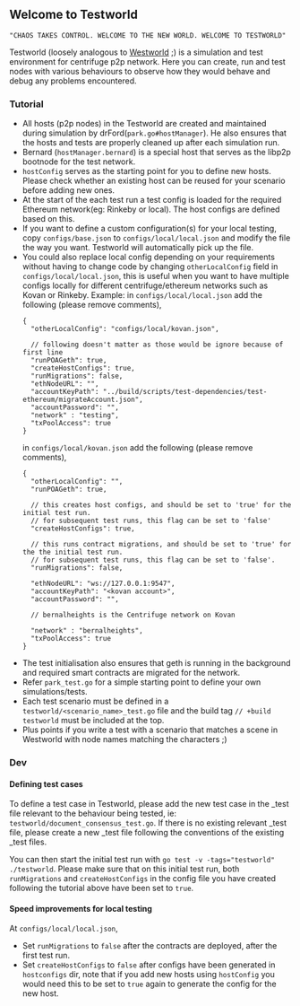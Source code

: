 ## Welcome to Testworld

`"CHAOS TAKES CONTROL. WELCOME TO THE NEW WORLD. WELCOME TO TESTWORLD"`

Testworld (loosely analogous to [Westworld](https://medium.com/@naveen101/westworld-an-introduction-cc7d29bfbe84) ;) is a simulation and test environment for centrifuge p2p network. 
Here you can create, run and test nodes with various behaviours to observe how they would behave and debug any problems encountered.

### Tutorial 

- All hosts (p2p nodes) in the Testworld are created and maintained during simulation by drFord(`park.go#hostManager`). He also ensures that the hosts and tests are properly cleaned up after each simulation run.
- Bernard (`hostManager.bernard`) is a special host that serves as the libp2p bootnode for the test network.
- `hostConfig` serves as the starting point for you to define new hosts. Please check whether an existing host can be reused for your scenario before adding new ones.
- At the start of the each test run a test config is loaded for the required Ethereum network(eg: Rinkeby or local). The host configs are defined based on this.
- If you want to define a custom configuration(s) for your local testing, copy `configs/base.json` to `configs/local/local.json` and modify the file the way you want. Testworld will automatically pick up the file. 
- You could also replace local config depending on your requirements without having to change code by changing `otherLocalConfig` field in `configs/local/local.json`, this is useful when you want to have multiple configs locally for different centrifuge/ethereum networks such as Kovan or Rinkeby. Example:
    in `configs/local/local.json` add the following (please remove comments),
    ```
    {
      "otherLocalConfig": "configs/local/kovan.json",
      
      // following doesn't matter as those would be ignore because of first line
      "runPOAGeth": true,
      "createHostConfigs": true,
      "runMigrations": false,
      "ethNodeURL": "",
      "accountKeyPath": "../build/scripts/test-dependencies/test-ethereum/migrateAccount.json",
      "accountPassword": "",
      "network" : "testing",
      "txPoolAccess": true
    }
    ```
    in `configs/local/kovan.json` add the following (please remove comments),
    ```
    {
      "otherLocalConfig": "",
      "runPOAGeth": true,
      
      // this creates host configs, and should be set to 'true' for the initial test run.
      // for subsequent test runs, this flag can be set to 'false'
      "createHostConfigs": true,
      
      // this runs contract migrations, and should be set to 'true' for the the initial test run.
      // for subsequent test runs, this flag can be set to 'false'.
      "runMigrations": false,
      
      "ethNodeURL": "ws://127.0.0.1:9547",
      "accountKeyPath": "<kovan account>",
      "accountPassword": "",
      
      // bernalheights is the Centrifuge network on Kovan
      
      "network" : "bernalheights",
      "txPoolAccess": true
    }
    ```
- The test initialisation also ensures that geth is running in the background and required smart contracts are migrated for the network.
- Refer `park_test.go` for a simple starting point to define your own simulations/tests.
- Each test scenario must be defined in a `testworld/<scenario_name>_test.go` file and the build tag `// +build testworld` must be included at the top.
- Plus points if you write a test with a scenario that matches a scene in Westworld with node names matching the characters ;)

### Dev

#### Defining test cases
To define a test case in Testworld, please add the new test case in the _test file relevant to the behaviour being tested, ie: `testworld/document_consensus_test.go`. 
If there is no existing relevant _test file, please create a new _test file following the conventions of the existing _test files.

You can then start the initial test run with `go test -v -tags="testworld" ./testworld`. 
Please make sure that on this initial test run, both `runMigrations` and `createHostConfigs` in the config file you have created following the tutorial above have been set to `true`.


#### Speed improvements for local testing
At `configs/local/local.json`,
- Set `runMigrations` to `false` after the contracts are deployed, after the first test run.
- Set `createHostConfigs` to `false` after configs have been generated in `hostconfigs` dir, note that if you add new hosts using `hostConfig` you would need this to be set to `true` again to generate the config for the new host.

